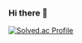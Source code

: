 ### Hi there 👋
[![Solved.ac Profile](http://mazassumnida.wtf/api/v2/generate_badge?boj=ektjttlqks)](https://solved.ac/ektjttlqks/)

<!--
**SongHH123/SongHH123** is a ✨ _special_ ✨ repository because its `README.md` (this file) appears on your GitHub profile.

Here are some ideas to get you started:

- 🔭 I’m currently working on ...
- 🌱 I’m currently learning ...
- 👯 I’m looking to collaborate on ...
- 🤔 I’m looking for help with ...
- 💬 Ask me about ...
- 📫 How to reach me: ...
- 😄 Pronouns: ...
- ⚡ Fun fact: ...
-->
